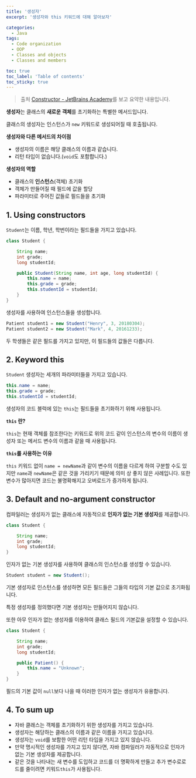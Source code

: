 ```yaml
---
title: '생성자'
excerpt: '생성자와 this 키워드에 대해 알아보자'

categories:
  - Java
tags:
  - Code organization
  - OOP
  - Classes and objects
  - Classes and members

toc: true
toc_label: 'Table of contents'
toc_sticky: true
---
```


> 출처 [Constructor - JetBrains Academy](https://hyperskill.org/learn/step/3535)를 보고 요약한 내용입니다.

**생성자**는 클래스의 **새로운 객체**를 초기화하는 특별한 메서드입니다.

클래스의 생성자는 인스턴스가 `new` 키워드로 생성되어질 때 호출됩니다.

**생성자와 다른 메서드의 차이점**

- 생성자의 이름은 해당 클래스의 이름과 같습니다.
- 리턴 타입이 없습니다.(`void`도 포함합니다.)

**생성자의 역할**

- 클래스의 **인스턴스**(객체) 초기화
- 객체가 만들어질 때 필드에 값을 할당
- 파라미터로 주어진 값들로 필드들을 초기화

## 1. Using constructors

`Student`는 이름, 학년, 학번이라는 필드들을 가지고 있습니다.

```java
class Student {

    String name;
    int grade;
    long studentId;

    public Student(String name, int age, long studentId) {
        this.name = name;
        this.grade = grade;
        this.studentId = studentId;
    }
}
```

생성자를 사용하여 인스턴스들을 생성합니다.

```java
Patient student1 = new Student("Henry", 3, 20180304);
Patient student2 = new Student("Mark", 4, 20161233);
```

두 학생들은 같은 필드를 가지고 있지만, 이 필드들의 값들은 다릅니다.

## 2. Keyword this

`Student` 생성자는 세개의 파라미터들을 가지고 있습니다.

```java
this.name = name;
this.grade = grade;
this.studentId = studentId;
```

생성자의 코드 블럭에 있는 `this`는 필드들을 초기화하기 위해 사용됩니다.

**`this` 란?**

`this`는 현재 객체를 참조한다는 키워드로 위의 코드 같이 인스턴스의 변수의 이름이 생성자 또는 메서드 변수의 이름과 같을 때 사용됩니다.

**`this`를 사용하는 이유**

`this` 키워드 없이 `name = newName`과 같이 변수의 이름을 다르게 하여 구분할 수도 있지만 `name`과 `newName`은 같은 것을 가리키기 때문에 의미 상 좋지 않은 사례입니다. 또한 변수가 많아지면 코드는 불명확해지고 오버로드가 증가하게 됩니다.

## 3. Default and no-argument constructor

컴파일러는 생성자가 없는 클래스에 자동적으로 **인자가 없는 기본 생성자**를 제공합니다.

```java
class Student {

    String name;
    int grade;
    long studentId;
}
```

인자가 없는 기본 생성자를 사용하여 클래스의 인스턴스를 생성할 수 있습니다.

```java
Student student = new Student();
```

기본 생성자로 인스턴스를 생성하면 모든 필드들은 그들의 타입의 기본 값으로 초기화됩니다.

특정 생성자를 정의했다면 기본 생성자는 만들어지지 않습니다.

또한 아무 인자가 없는 생성자를 이용하여 클래스 필드의 기본값을 설정할 수 있습니다.

```java
class Student {

    String name;
    int grade;
    long studentId;

    public Patient() {
        this.name = "Unknown";
    }
}
```

필드의 기본 값이 `null`보다 나을 때 이러한 인자가 없는 생성자가 유용합니다.

## 4. To sum up

- 자바 클래스는 객체를 초기화하기 위한 생성자를 가지고 있습니다.
- 생성자는 해당하는 클래스의 이름과 같은 이름을 가지고 있습니다.
- 생성자는 `void`를 보함한 어떤 리턴 타입을 가지고 있지 않습니다.
- 만약 명시적인 생성자를 가지고 있지 않다면, 자바 컴파일러가 자동적으로 인자가 없는 기본 생성자를 제공합니다.
- 같은 것을 나타내는 새 변수를 도입하고 코드를 더 명확하게 만들고 추가 변수로로드를 줄이려면 키워드`this`가 사용됩니다.
